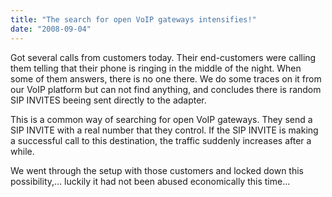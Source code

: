 ```yaml
---
title: "The search for open VoIP gateways intensifies!"
date: "2008-09-04"
---
```


Got several calls from customers today. Their end-customers were calling them telling that their phone is ringing in the middle of the night. When some of them answers, there is no one there. We do some traces on it from our VoIP platform but can not find anything, and concludes there is random SIP INVITES beeing sent directly to the adapter.  
  
This is a common way of searching for open VoIP gateways. They send a SIP INVITE with a real number that they control. If the SIP INVITE is making a successful call to this destination, the traffic suddenly increases after a while.  
  
We went through the setup with those customers and locked down this possibility,... luckily it had not been abused economically this time...
